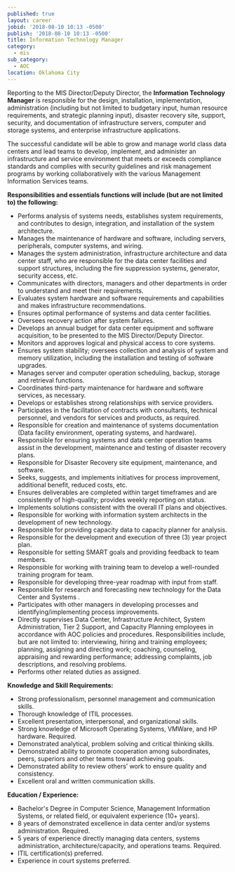 ```yaml
---
published: true
layout: career
jobid: '2018-08-10 10:13 -0500'
publish: '2018-08-10 10:13 -0500'
title: Information Technology Manager
category:
  - mis
sub_category:
  - AOC
location: Oklahoma City
---
```

Reporting to the MIS Director/Deputy Director, the **Information Technology Manager** is responsible for the design, installation, implementation, administration (including but not limited to budgetary input, human resource requirements, and strategic planning input), disaster recovery site, support, security, and documentation of infrastructure servers, computer and storage systems, and enterprise infrastructure applications.

The successful candidate will be able to grow and manage world class data centers and lead teams to develop, implement, and administer an infrastructure and service environment that meets or exceeds compliance standards and complies with security guidelines and risk management programs by working collaboratively with the various Management Information Services teams.

**Responsibilities and essentials functions will include (but are not limited to) the following:**  
- Performs analysis of systems needs, establishes system requirements, and contributes to design, integration, and installation of the system architecture.
- Manages the maintenance of hardware and software, including servers, peripherals, computer systems, and wiring. 
- Manages the system administration, infrastructure architecture and data center staff, who are responsible for the data center facilities and support structures, including the fire suppression systems, generator, security access, etc.
- Communicates with directors, managers and other departments in order to understand and meet their requirements. 
- Evaluates system hardware and software requirements and capabilities and makes infrastructure recommendations. 
- Ensures optimal performance of systems and data center facilities. 
- Oversees recovery action after system failures. 
- Develops an annual budget for data center equipment and software acquisition, to be presented to the MIS Director/Deputy Director.   
- Monitors  and approves logical and physical access to core systems. 
- Ensures system stability; oversees collection and analysis of system and memory utilization, including the installation and testing of software upgrades. 
- Manages server and computer operation scheduling, backup, storage and retrieval functions. 
- Coordinates third-party maintenance for hardware and software services, as necessary. 
- Develops or establishes strong relationships with service providers. 
- Participates in the facilitation of contracts with consultants, technical personnel, and vendors for services and products, as required. 
- Responsible for creation and maintenance of systems documentation (Data facility environment, operating systems, and hardware). 
- Responsible for ensuring systems and data center operation teams assist in the development, maintenance and testing of disaster recovery plans.
- Responsible for Disaster Recovery site equipment, maintenance, and software. 
- Seeks, suggests, and implements initiatives for process improvement, additional benefit, reduced costs, etc. 
- Ensures deliverables are completed within target timeframes and are consistently of high-quality; provides weekly reporting on status.
- Implements solutions consistent with the overall IT plans and objectives. 
- Responsible for working with information system architects in the development of new technology.
- Responsible for providing capacity data to capacity planner for analysis.
- Responsible for the development and execution of three (3) year project plan. 
- Responsible for setting SMART goals and providing feedback to team members.
- Responsible for working with training team to develop a well-rounded training program for team.
- Responsible for developing three-year roadmap with input from staff.  
- Responsible for research and forecasting new technology for the Data Center and Systems .
- Participates with other managers in developing processes and identifying/implementing process improvements.
- Directly supervises Data Center, Infrastructure Architect, System Administration, Tier 2 Support, and Capacity Planning employees in accordance with AOC policies and procedures.  Responsibilities include, but are not limited to:  interviewing, hiring and training employees; planning, assigning and directing work; coaching, counseling, appraising and rewarding performance; addressing complaints, job descriptions, and resolving problems.  
- Performs other related duties as assigned.

**Knowledge and Skill Requirements:**  
- Strong professionalism, personnel management  and communication skills.
- Thorough knowledge of ITIL processes.
- Excellent presentation, interpersonal, and organizational skills.
- Strong knowledge of Microsoft Operating Systems, VMWare, and HP hardware. Required.
- Demonstrated analytical, problem solving and critical thinking skills.
- Demonstrated ability to promote cooperation among subordinates, peers, superiors and other teams toward achieving goals.
- Demonstrated ability to review others’ work to ensure quality and consistency.
- Excellent oral and written communication skills.

**Education / Experience:**  
- Bachelor's Degree in Computer Science, Management Information Systems, or related field, or equivalent experience (10+ years).
- 8 years of demonstrated excellence in data center and/or systems administration. Required.
- 5 years of experience directly managing data centers, systems administration,  architecture/capacity, and operations teams.  Required.
- ITIL certification(s) preferred.
- Experience in court systems preferred.

